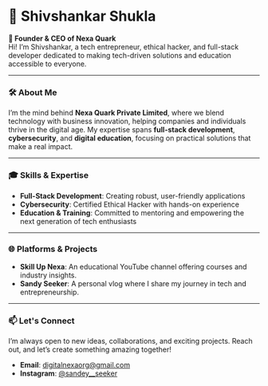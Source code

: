 # 👋 Shivshankar Shukla

**🚀 Founder & CEO of Nexa Quark**  
Hi! I’m Shivshankar, a tech entrepreneur, ethical hacker, and full-stack developer dedicated to making tech-driven solutions and education accessible to everyone.

---

### 🛠️ About Me
I’m the mind behind **Nexa Quark Private Limited**, where we blend technology with business innovation, helping companies and individuals thrive in the digital age. My expertise spans **full-stack development**, **cybersecurity**, and **digital education**, focusing on practical solutions that make a real impact.

---

### 🎓 Skills & Expertise
- **Full-Stack Development**: Creating robust, user-friendly applications
- **Cybersecurity**: Certified Ethical Hacker with hands-on experience
- **Education & Training**: Committed to mentoring and empowering the next generation of tech enthusiasts

---

### 🌐 Platforms & Projects
- **Skill Up Nexa**: An educational YouTube channel offering courses and industry insights.
- **Sandy Seeker**: A personal vlog where I share my journey in tech and entrepreneurship.

---

### 📫 Let's Connect
I’m always open to new ideas, collaborations, and exciting projects. Reach out, and let’s create something amazing together!

- **Email**: digitalnexaorg@gmail.com
- **Instagram**: [@sandey__seeker](https://www.instagram.com/sandey__seeker)
